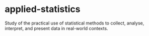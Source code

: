 # applied-statistics
Study of the practical use of statistical methods to collect, analyse, interpret, and present data in real-world contexts.

